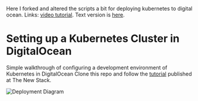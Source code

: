Here I forked and altered the scripts a bit for deploying kubernetes to digital ocean.
Links: [video tutorial](https://www.youtube.com/watch?v=C8gq5hUWC0g). Text version is [here](https://thenewstack.io/tutorial-run-multi-node-kubernetes-cluster-digitalocean/).

# Setting up a Kubernetes Cluster in DigitalOcean

Simple walkthrough of configuring a development environment of Kubernetes in DigitalOcean
Clone this repo and follow the [tutorial](http://thenewstack.io/tutorial-configuring-ultimate-development-environment-kubernetes/) published at The New Stack.

![Deployment Diagram](https://github.com/janakiramm/do-k8s/blob/master/do-k8s.png?raw=true)

